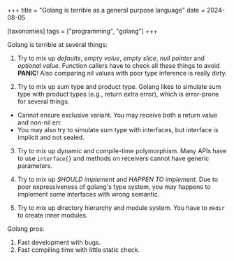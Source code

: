 +++
title = "Golang is terrible as a general purpose language"
date = 2024-08-05

[taxonomies]
tags = ["programming", "golang"]
+++

Golang is terrible at several things:

1. Try to mix up *defaults*, *empty value*, *empty slice*, *null pointer* and *optional value*.
Function callers have to check all these things to avoid **PANIC**!
Also comparing nil values with poor type inference is really dirty.

2. Try to mix up sum type and product type.
Golang likes to simulate sum type with product types (e.g., return extra error), which is error-prone for several things:
  - Cannot ensure exclusive variant. You may receive both a return value and non-nil err.
  - You may also try to simulate sum type with interfaces, but interface is implicit and not sealed.

3. Try to mix up dynamic and compile-time polymorphism.
Many APIs have to use `interface{}` and methods on receivers cannot have generic parameters.

4. Try to mix up *SHOULD implement* and *HAPPEN TO implement*.
Due to poor expressiveness of golang's type system, you may happens to implement some interfaces with wrong semantic.

5. Try to mix up directory hierarchy and module system.
You have to `mkdir` to create inner modules.

Golang pros:

1. Fast development with bugs.
2. Fast compiling time with little static check.